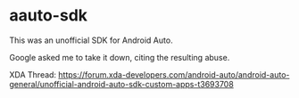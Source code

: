 # aauto-sdk

This was an unofficial SDK for Android Auto.

Google asked me to take it down, citing the resulting abuse.

XDA Thread: https://forum.xda-developers.com/android-auto/android-auto-general/unofficial-android-auto-sdk-custom-apps-t3693708
